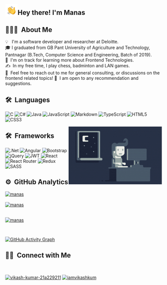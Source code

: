 <img alt="Wave" src="./assets/HandWave.gif" width='40' align="left"/><h2>Hey there! I'm Manas</h2>

## 👨🏻‍💻 &nbsp;About Me

💡 &nbsp; I'm a software developer and researcher at Deloitte. \
🎓&nbsp;I graduated from GB Pant University of Agriculture and Technology, Pantnagar (B.Tech, Computer Science and Engineering, Batch of 2019).\
🌱 &nbsp;I'm on track for learning more about Frontend Technologies.\
✍️ &nbsp;In my free time, I play chess, badminton and LAN games.\
💬 &nbsp;Feel free to reach out to me for general consulting, or discussions on the frontend related topics!
💬 &nbsp;I am open to any recommendation and suggestions.


## 🛠 &nbsp;Languages
![C](https://img.shields.io/badge/c-%2300599C.svg?style=for-the-badge&logo=c&logoColor=white)
![C#](https://img.shields.io/badge/c%23-%23239120.svg?style=for-the-badge&logo=c-sharp&logoColor=white)
![Java](https://img.shields.io/badge/java-%23ED8B00.svg?style=for-the-badge&logo=java&logoColor=white)
![JavaScript](https://img.shields.io/badge/javascript-%23323330.svg?style=for-the-badge&logo=javascript&logoColor=%23F7DF1E)
![Markdown](https://img.shields.io/badge/markdown-%23000000.svg?style=for-the-badge&logo=markdown&logoColor=white)
![TypeScript](https://img.shields.io/badge/typescript-%23007ACC.svg?style=for-the-badge&logo=typescript&logoColor=white)
![HTML5](https://img.shields.io/badge/html5-%23E34F26.svg?style=for-the-badge&logo=html5&logoColor=white)
![CSS3](https://img.shields.io/badge/css3-%231572B6.svg?style=for-the-badge&logo=css3&logoColor=white)

<img alt="Night Coding" src="https://raw.githubusercontent.com/AVS1508/AVS1508/master/assets/Night-Coding.gif" align="right"/>

## 🛠 &nbsp;Frameworks

![.Net](https://img.shields.io/badge/.NET-5C2D91?style=for-the-badge&logo=.net&logoColor=white)
![Angular](https://img.shields.io/badge/angular-%23DD0031.svg?style=for-the-badge&logo=angular&logoColor=white)
![Bootstrap](https://img.shields.io/badge/bootstrap-%23563D7C.svg?style=for-the-badge&logo=bootstrap&logoColor=white)
![jQuery](https://img.shields.io/badge/jquery-%230769AD.svg?style=for-the-badge&logo=jquery&logoColor=white)
![JWT](https://img.shields.io/badge/JWT-black?style=for-the-badge&logo=JSON%20web%20tokens)
![React](https://img.shields.io/badge/react-%2320232a.svg?style=for-the-badge&logo=react&logoColor=%2361DAFB)
![React Router](https://img.shields.io/badge/React_Router-CA4245?style=for-the-badge&logo=react-router&logoColor=white)
![Redux](https://img.shields.io/badge/redux-%23593d88.svg?style=for-the-badge&logo=redux&logoColor=white)
![SASS](https://img.shields.io/badge/SASS-hotpink.svg?style=for-the-badge&logo=SASS&logoColor=white)


## ⚙️ &nbsp;GitHub Analytics

<a href="https://github.com/manas1803">
  <img height="180em" src="https://github-readme-stats-eight-theta.vercel.app/api?username=manas1803&show_icons=true&theme=algolia&include_all_commits=true&count_private=true" alt="manas"/>
  <br />
  <br />
  <img height="180em" src="https://github-readme-stats-eight-theta.vercel.app/api/top-langs/?username=manas1803&layout=compact&langs_count=8&theme=algolia" alt="manas"/>
  <br />
  <br />
  <p><img align="center" src="https://github-readme-streak-stats.herokuapp.com/?user=manas1803&theme=algolia" alt="manas" /></p>
  <br />

  ![GitHub Activity Graph](https://activity-graph.herokuapp.com/graph?username=manas1803&bg_color=050F2C&color=00ADFE&line=00ADFE&point=ffffff&area=true&hide_border=true)

</a>

## 🤝🏻 &nbsp;Connect with Me
<br />
<p align="left">
<a href="https://www.linkedin.com/in/manas-pant-a61666216/" target="blank"><img align="center" src="https://raw.githubusercontent.com/rahuldkjain/github-profile-readme-generator/master/src/images/icons/Social/linked-in-alt.svg" alt="vikash-kumar-21a229211" height="30" width="40" /></a>
<a href="https://www.facebook.com/manas.pant.71" target="blank"><img align="center" src="https://raw.githubusercontent.com/rahuldkjain/github-profile-readme-generator/master/src/images/icons/Social/facebook.svg" alt="iamvikashkum" height="30" width="40" /></a>
</p>
